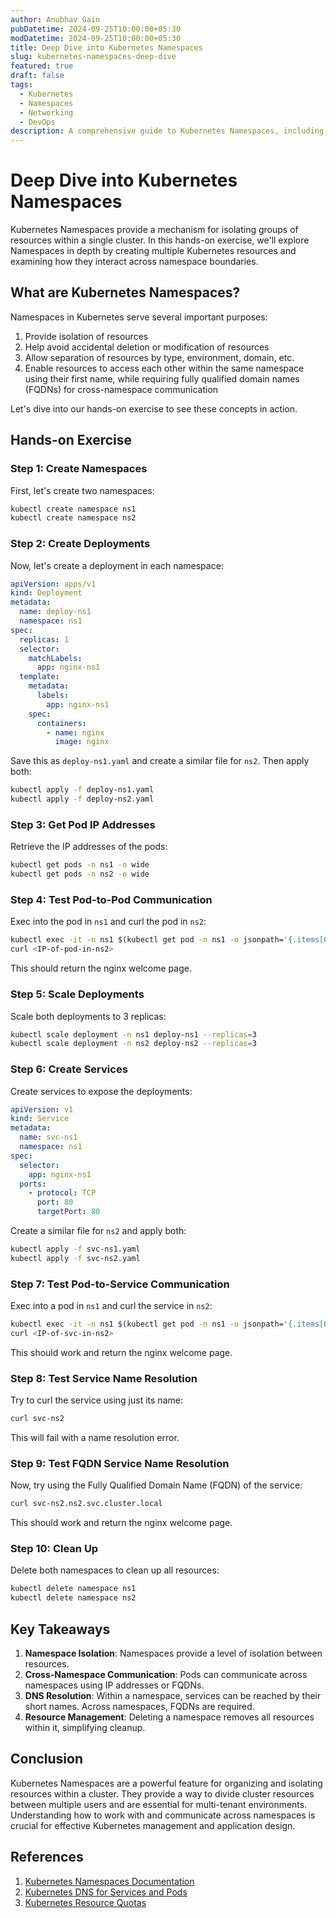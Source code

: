 ```yaml
---
author: Anubhav Gain
pubDatetime: 2024-09-25T10:00:00+05:30
modDatetime: 2024-09-25T10:00:00+05:30
title: Deep Dive into Kubernetes Namespaces
slug: kubernetes-namespaces-deep-dive
featured: true
draft: false
tags:
  - Kubernetes
  - Namespaces
  - Networking
  - DevOps
description: A comprehensive guide to Kubernetes Namespaces, including practical exercises on creating resources, networking between namespaces, and DNS resolution.
---
```


# Deep Dive into Kubernetes Namespaces

Kubernetes Namespaces provide a mechanism for isolating groups of resources within a single cluster. In this hands-on exercise, we'll explore Namespaces in depth by creating multiple Kubernetes resources and examining how they interact across namespace boundaries.

## What are Kubernetes Namespaces?

Namespaces in Kubernetes serve several important purposes:

1. Provide isolation of resources
2. Help avoid accidental deletion or modification of resources
3. Allow separation of resources by type, environment, domain, etc.
4. Enable resources to access each other within the same namespace using their first name, while requiring fully qualified domain names (FQDNs) for cross-namespace communication

Let's dive into our hands-on exercise to see these concepts in action.

## Hands-on Exercise

### Step 1: Create Namespaces

First, let's create two namespaces:

```bash
kubectl create namespace ns1
kubectl create namespace ns2
```

### Step 2: Create Deployments

Now, let's create a deployment in each namespace:

```yaml
apiVersion: apps/v1
kind: Deployment
metadata:
  name: deploy-ns1
  namespace: ns1
spec:
  replicas: 1
  selector:
    matchLabels:
      app: nginx-ns1
  template:
    metadata:
      labels:
        app: nginx-ns1
    spec:
      containers:
        - name: nginx
          image: nginx
```

Save this as `deploy-ns1.yaml` and create a similar file for `ns2`. Then apply both:

```bash
kubectl apply -f deploy-ns1.yaml
kubectl apply -f deploy-ns2.yaml
```

### Step 3: Get Pod IP Addresses

Retrieve the IP addresses of the pods:

```bash
kubectl get pods -n ns1 -o wide
kubectl get pods -n ns2 -o wide
```

### Step 4: Test Pod-to-Pod Communication

Exec into the pod in `ns1` and curl the pod in `ns2`:

```bash
kubectl exec -it -n ns1 $(kubectl get pod -n ns1 -o jsonpath='{.items[0].metadata.name}') -- /bin/bash
curl <IP-of-pod-in-ns2>
```

This should return the nginx welcome page.

### Step 5: Scale Deployments

Scale both deployments to 3 replicas:

```bash
kubectl scale deployment -n ns1 deploy-ns1 --replicas=3
kubectl scale deployment -n ns2 deploy-ns2 --replicas=3
```

### Step 6: Create Services

Create services to expose the deployments:

```yaml
apiVersion: v1
kind: Service
metadata:
  name: svc-ns1
  namespace: ns1
spec:
  selector:
    app: nginx-ns1
  ports:
    - protocol: TCP
      port: 80
      targetPort: 80
```

Create a similar file for `ns2` and apply both:

```bash
kubectl apply -f svc-ns1.yaml
kubectl apply -f svc-ns2.yaml
```

### Step 7: Test Pod-to-Service Communication

Exec into a pod in `ns1` and curl the service in `ns2`:

```bash
kubectl exec -it -n ns1 $(kubectl get pod -n ns1 -o jsonpath='{.items[0].metadata.name}') -- /bin/bash
curl <IP-of-svc-in-ns2>
```

This should work and return the nginx welcome page.

### Step 8: Test Service Name Resolution

Try to curl the service using just its name:

```bash
curl svc-ns2
```

This will fail with a name resolution error.

### Step 9: Test FQDN Service Name Resolution

Now, try using the Fully Qualified Domain Name (FQDN) of the service:

```bash
curl svc-ns2.ns2.svc.cluster.local
```

This should work and return the nginx welcome page.

### Step 10: Clean Up

Delete both namespaces to clean up all resources:

```bash
kubectl delete namespace ns1
kubectl delete namespace ns2
```

## Key Takeaways

1. **Namespace Isolation**: Namespaces provide a level of isolation between resources.
2. **Cross-Namespace Communication**: Pods can communicate across namespaces using IP addresses or FQDNs.
3. **DNS Resolution**: Within a namespace, services can be reached by their short names. Across namespaces, FQDNs are required.
4. **Resource Management**: Deleting a namespace removes all resources within it, simplifying cleanup.

## Conclusion

Kubernetes Namespaces are a powerful feature for organizing and isolating resources within a cluster. They provide a way to divide cluster resources between multiple users and are essential for multi-tenant environments. Understanding how to work with and communicate across namespaces is crucial for effective Kubernetes management and application design.

## References

1. [Kubernetes Namespaces Documentation](https://kubernetes.io/docs/concepts/overview/working-with-objects/namespaces/)
2. [Kubernetes DNS for Services and Pods](https://kubernetes.io/docs/concepts/services-networking/dns-pod-service/)
3. [Kubernetes Resource Quotas](https://kubernetes.io/docs/concepts/policy/resource-quotas/)

<svg xmlns="http://www.w3.org/2000/svg" viewBox="0 0 800 600" style="width:100%; height:100%;">

  <rect x="0" y="0" width="800" height="600" fill="#f0f0f0"/>

  <!-- Kubernetes Cluster -->
  <rect x="50" y="50" width="700" height="500" fill="#e6f3ff" stroke="#326ce5" stroke-width="2"/>
  <text x="400" y="80" font-family="Arial" font-size="20" text-anchor="middle" fill="#326ce5">Kubernetes Cluster</text>

  <!-- Namespace 1 -->
  <rect x="100" y="120" width="250" height="350" fill="#fff0e6" stroke="#326ce5" stroke-width="2"/>
  <text x="225" y="150" font-family="Arial" font-size="18" text-anchor="middle" fill="#326ce5">Namespace 1</text>

  <!-- Namespace 2 -->
  <rect x="450" y="120" width="250" height="350" fill="#e6ffe6" stroke="#326ce5" stroke-width="2"/>
  <text x="575" y="150" font-family="Arial" font-size="18" text-anchor="middle" fill="#326ce5">Namespace 2</text>

  <!-- Pods in Namespace 1 -->
  <circle cx="150" cy="250" r="30" fill="#ffffff" stroke="#326ce5" stroke-width="2"/>
  <text x="150" y="255" font-family="Arial" font-size="14" text-anchor="middle">Pod</text>

  <circle cx="250" cy="250" r="30" fill="#ffffff" stroke="#326ce5" stroke-width="2"/>
  <text x="250" y="255" font-family="Arial" font-size="14" text-anchor="middle">Pod</text>

  <!-- Service in Namespace 1 -->
  <rect x="150" y="350" width="100" height="50" fill="#ffffff" stroke="#326ce5" stroke-width="2"/>
  <text x="200" y="380" font-family="Arial" font-size="14" text-anchor="middle">Service</text>

  <!-- Pods in Namespace 2 -->
  <circle cx="500" cy="250" r="30" fill="#ffffff" stroke="#326ce5" stroke-width="2"/>
  <text x="500" y="255" font-family="Arial" font-size="14" text-anchor="middle">Pod</text>

  <circle cx="600" cy="250" r="30" fill="#ffffff" stroke="#326ce5" stroke-width="2"/>
  <text x="600" y="255" font-family="Arial" font-size="14" text-anchor="middle">Pod</text>

  <!-- Service in Namespace 2 -->
  <rect x="500" y="350" width="100" height="50" fill="#ffffff" stroke="#326ce5" stroke-width="2"/>
  <text x="550" y="380" font-family="Arial" font-size="14" text-anchor="middle">Service</text>

  <!-- Cross-Namespace Communication -->
  <line x1="250" y1="250" x2="500" y2="250" stroke="#ff0000" stroke-width="2" stroke-dasharray="5,5"/>
  <text x="375" y="230" font-family="Arial" font-size="14" text-anchor="middle" fill="#ff0000">Cross-Namespace</text>
  <text x="375" y="250" font-family="Arial" font-size="14" text-anchor="middle" fill="#ff0000">Communication</text>

  <!-- DNS Resolution -->

<text x="375" y="520" font-family="Arial" font-size="16" text-anchor="middle" fill="#326ce5">DNS Resolution:</text>
<text x="375" y="545" font-family="Arial" font-size="14" text-anchor="middle">service-name.namespace.svc.cluster.local</text>
</svg>
